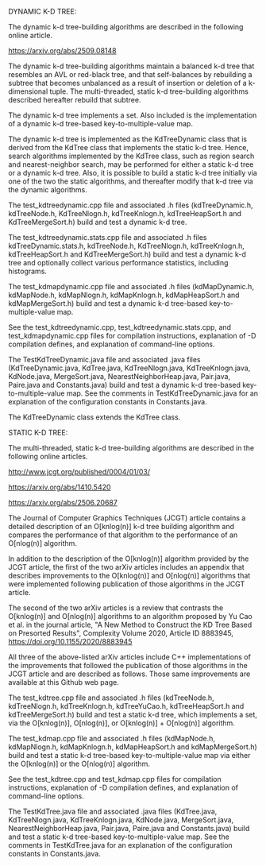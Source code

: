 DYNAMIC K-D TREE:

The dynamic k-d tree-building algorithms are described in the following online article.

https://arxiv.org/abs/2509.08148

The dynamic k-d tree-building algorithms maintain a balanced k-d tree that resembles an AVL or red-black tree, and that self-balances by rebuilding a subtree that becomes unbalanced as a result of insertion or deletion of a k-dimensional tuple. The multi-threaded, static k-d tree-building algorithms described hereafter rebuild that subtree.

The dynamic k-d tree implements a set. Also included is the implementation of a dynamic k-d tree-based key-to-multiple-value map.

The dynamic k-d tree is implemented as the KdTreeDynamic class that is derived from the KdTree class that implements the static k-d tree. Hence, search algorithms implemented by the KdTree class, such as region search and nearest-neighbor search, may be performed for either a static k-d tree or a dynamic k-d tree. Also, it is possible to build a static k-d tree initially via one of the two the static algorithms, and thereafter modify that k-d tree via the dynamic algorithms.

The test_kdtreedynamic.cpp file and associated .h files (kdTreeDynamic.h, kdTreeNode.h, KdTreeNlogn.h, kdTreeKnlogn.h, kdTreeHeapSort.h and KdTreeMergeSort.h) build and test a dynamic k-d tree.

The test_kdtreedynamic.stats.cpp file and associated .h files kdTreeDynamic.stats.h, kdTreeNode.h, KdTreeNlogn.h, kdTreeKnlogn.h, kdTreeHeapSort.h and KdTreeMergeSort.h) build and test a dynamic k-d tree and optionally collect various performance statistics, including histograms.

The test_kdmapdynamic.cpp file and associated .h files (kdMapDynamic.h, kdMapNode.h, kdMapNlogn.h, kdMapKnlogn.h, kdMapHeapSort.h and kdMapMergeSort.h) build and test a dynamic k-d tree-based key-to-multiple-value map.

See the test_kdtreedynamic.cpp, test_kdtreedynamic.stats.cpp, and test_kdmapdynamic.cpp files for compilation instructions, explanation of -D compilation defines, and explanation of command-line options.

The TestKdTreeDynamic.java file and associated .java files (KdTreeDynamic.java, KdTree.java, KdTreeNlogn.java, KdTreeKnlogn.java, KdNode.java, MergeSort.java, NearestNeighborHeap.java, Pair.java, Paire.java and Constants.java) build and test a dynamic k-d tree-based key-to-multiple-value map. See the comments in TestKdTreeDynamic.java for an explanation of the configuration constants in Constants.java.

The KdTreeDynamic class extends the KdTree class.


STATIC K-D TREE:

The multi-threaded, static k-d tree-building algorithms are described in the following online articles.

http://www.jcgt.org/published/0004/01/03/

https://arxiv.org/abs/1410.5420

https://arxiv.org/abs/2506.20687

The Journal of Computer Graphics Techniques (JCGT) article contains a detailed description of an O[knlog(n)] k-d tree building algorithm and compares the performance of that algorithm to the performance of an O[nlog(n)] algorithm.

In addition to the description of the O[knlog(n)] algorithm provided by the JCGT article, the first of the two arXiv articles includes an appendix that describes improvements to the O[knlog(n)] and O[nlog(n)] algorithms that were implemented following publication of those algorithms in the JCGT article.

The second of the two arXiv articles is a review that contrasts the O[knlog(n)] and O[nlog(n)] algorithms to an algorithm proposed by Yu Cao et al. in the journal article, "A New Method to Construct the KD Tree Based on Presorted Results", Complexity Volume 2020, Article ID 8883945, https://doi.org/10.1155/2020/8883945

All three of the above-listed arXiv articles include C++ implementations of the improvements that followed the publication of those algorithms in the JCGT article and are described as follows. Those same improvements are available at this Github web page.

The test_kdtree.cpp file and associated .h files (kdTreeNode.h, kdTreeNlogn.h, kdTreeKnlogn.h, kdTreeYuCao.h, kdTreeHeapSort.h and kdTreeMergeSort.h) build and test a static k-d tree, which implements a set, via the O[knlog(n)], O[nlog(n)], or O[knlog(n)] + O[nlog(n)] algorithm.

The test_kdmap.cpp file and associated .h files (kdMapNode.h, kdMapNlogn.h, kdMapKnlogn.h, kdMapHeapSort.h and kdMapMergeSort.h) build and test a static k-d tree-based key-to-multiple-value map via either the O[knlog(n)] or the O[nlog(n)] algorithm.

See the test_kdtree.cpp and test_kdmap.cpp files for compilation instructions, explanation of -D compilation defines, and explanation of command-line options.

The TestKdTree.java file and associated .java files (KdTree.java, KdTreeNlogn.java, KdTreeKnlogn.java, KdNode.java, MergeSort.java, NearestNeighborHeap.java, Pair.java, Paire.java and Constants.java) build and test a static k-d tree-based key-to-multiple-value map. See the comments in TestKdTree.java for an explanation of the configuration constants in Constants.java.

